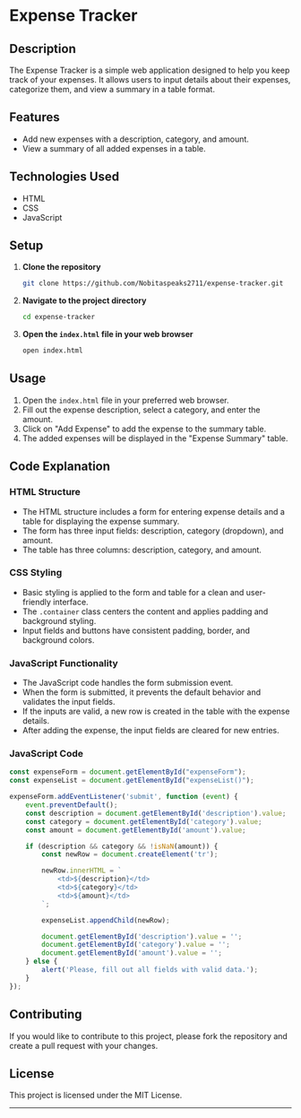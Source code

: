 
# Expense Tracker

## Description

The Expense Tracker is a simple web application designed to help you keep track of your expenses. It allows users to input details about their expenses, categorize them, and view a summary in a table format.

## Features

- Add new expenses with a description, category, and amount.
- View a summary of all added expenses in a table.

## Technologies Used

- HTML
- CSS
- JavaScript

## Setup

1. **Clone the repository**

   ```bash
   git clone https://github.com/Nobitaspeaks2711/expense-tracker.git
   ```

2. **Navigate to the project directory**

   ```bash
   cd expense-tracker
   ```

3. **Open the `index.html` file in your web browser**

   ```bash
   open index.html
   ```

## Usage

1. Open the `index.html` file in your preferred web browser.
2. Fill out the expense description, select a category, and enter the amount.
3. Click on "Add Expense" to add the expense to the summary table.
4. The added expenses will be displayed in the "Expense Summary" table.

## Code Explanation

### HTML Structure

- The HTML structure includes a form for entering expense details and a table for displaying the expense summary.
- The form has three input fields: description, category (dropdown), and amount.
- The table has three columns: description, category, and amount.

### CSS Styling

- Basic styling is applied to the form and table for a clean and user-friendly interface.
- The `.container` class centers the content and applies padding and background styling.
- Input fields and buttons have consistent padding, border, and background colors.

### JavaScript Functionality

- The JavaScript code handles the form submission event.
- When the form is submitted, it prevents the default behavior and validates the input fields.
- If the inputs are valid, a new row is created in the table with the expense details.
- After adding the expense, the input fields are cleared for new entries.

### JavaScript Code

```javascript
const expenseForm = document.getElementById("expenseForm");
const expenseList = document.getElementById("expenseList()");

expenseForm.addEventListener('submit', function (event) {
    event.preventDefault();
    const description = document.getElementById('description').value;
    const category = document.getElementById('category').value;
    const amount = document.getElementById('amount').value;

    if (description && category && !isNaN(amount)) {
        const newRow = document.createElement('tr');

        newRow.innerHTML = `
            <td>${description}</td>
            <td>${category}</td>
            <td>${amount}</td>
        `;

        expenseList.appendChild(newRow);

        document.getElementById('description').value = '';
        document.getElementById('category').value = '';
        document.getElementById('amount').value = '';
    } else {
        alert('Please, fill out all fields with valid data.');
    }
});
```

## Contributing

If you would like to contribute to this project, please fork the repository and create a pull request with your changes.

## License

This project is licensed under the MIT License.

---


